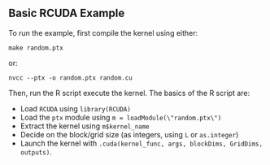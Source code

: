 ## Basic RCUDA Example

To run the example, first compile the kernel using either:

	make random.ptx

or:

	nvcc --ptx -o random.ptx random.cu


Then, run the R script execute the kernel. The basics of the R script are:

+ Load `RCUDA` using `library(RCUDA)`
+ Load the `ptx` module using `m = loadModule(\"random.ptx\")`
+ Extract the kernel using `m$kernel_name`
+ Decide on the block/grid size (as integers, using `L` or `as.integer`)
+ Launch the kernel with `.cuda(kernel_func, args, blockDims, GridDims, outputs)`.



